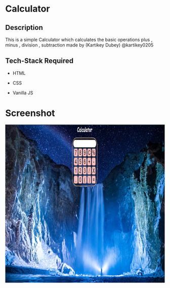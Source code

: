# Calculator
## Description
This is a simple Calculator which calculates the basic operations plus , minus , division , subtraction made by (Kartikey Dubey) @kartikey0205 

## Tech-Stack Required
* HTML

* CSS 

* Vanilla JS

# Screenshot

<img src="Javascript/CALCULATOR/Screenshot (112).png" width="750" height="500">
